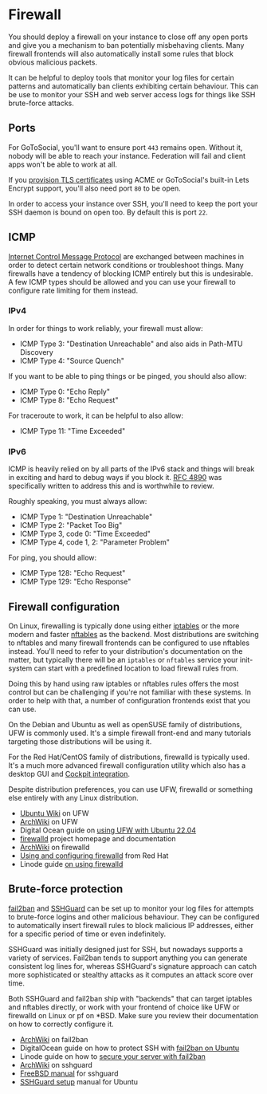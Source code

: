 # Firewall

You should deploy a firewall on your instance to close off any open ports and give you a mechanism to ban potentially misbehaving clients. Many firewall frontends will also automatically install some rules that block obvious malicious packets.

It can be helpful to deploy tools that monitor your log files for certain patterns and automatically ban clients exhibiting certain behaviour. This can be use to monitor your SSH and web server access logs for things like SSH brute-force attacks.

## Ports

For GoToSocial, you'll want to ensure port `443` remains open. Without it, nobody will be able to reach your instance. Federation will fail and client apps won't be able to work at all.

If you [provision TLS certificates](../certificates.md) using ACME or GoToSocial's built-in Lets Encrypt support, you'll also need port `80` to be open.

In order to access your instance over SSH, you'll need to keep the port your SSH daemon is bound on open too. By default this is port `22`.

## ICMP

[Internet Control Message Protocol](https://en.wikipedia.org/wiki/Internet_Control_Message_Protocol) are exchanged between machines in order to detect certain network conditions or troubleshoot things. Many firewalls have a tendency of blocking ICMP entirely but this is undesirable. A few ICMP types should be allowed and you can use your firewall to configure rate limiting for them instead.

### IPv4

In order for things to work reliably, your firewall must allow:

* ICMP Type 3: "Destination Unreachable" and also aids in Path-MTU Discovery
* ICMP Type 4: "Source Quench"

If you want to be able to ping things or be pinged, you should also allow:

* ICMP Type 0: "Echo Reply"
* ICMP Type 8: "Echo Request"

For traceroute to work, it can be helpful to also allow:

* ICMP Type 11: "Time Exceeded"

### IPv6

ICMP is heavily relied on by all parts of the IPv6 stack and things will break in exciting and hard to debug ways if you block it. [RFC 4890](https://www.rfc-editor.org/rfc/rfc4890) was specifically written to address this and is worthwhile to review.

Roughly speaking, you must always allow:

* ICMP Type 1: "Destination Unreachable"
* ICMP Type 2: "Packet Too Big"
* ICMP Type 3, code 0: "Time Exceeded"
* ICMP Type 4, code 1, 2: "Parameter Problem"

For ping, you should allow:

* ICMP Type 128: "Echo Request"
* ICMP Type 129: "Echo Response"

## Firewall configuration

On Linux, firewalling is typically done using either [iptables](https://en.wikipedia.org/wiki/Iptables) or the more modern and faster [nftables](https://en.wikipedia.org/wiki/Nftables) as the backend. Most distributions are switching to nftables and many firewall frontends can be configured to use nftables instead. You'll need to refer to your distribution's documentation on the matter, but typically there will be an `iptables` or `nftables` service your init-system can start with a predefined location to load firewall rules from.

Doing this by hand using raw iptables or nftables rules offers the most control but can be challenging if you're not familiar with these systems. In order to help with that, a number of configuration frontends exist that you can use.

On the Debian and Ubuntu as well as openSUSE family of distributions, UFW is commonly used. It's a simple firewall front-end and many tutorials targeting those distributions will be using it.

For the Red Hat/CentOS family of distributions, firewalld is typically used. It's a much more advanced firewall configuration utility which also has a desktop GUI and [Cockpit integration](https://cockpit-project.org/).

Despite distribution preferences, you can use UFW, firewalld or something else entirely with any Linux distribution.

* [Ubuntu Wiki](https://wiki.ubuntu.com/UncomplicatedFirewall?action=show&redirect=UbuntuFirewall) on UFW
* [ArchWiki](https://wiki.archlinux.org/title/Uncomplicated_Firewall) on UFW
* Digital Ocean guide on [using UFW with Ubuntu 22.04](https://www.digitalocean.com/community/tutorials/how-to-set-up-a-firewall-with-ufw-on-ubuntu-22-04)
* [firewalld](https://firewalld.org/) project homepage and documentation
* [ArchWiki](https://wiki.archlinux.org/title/firewalld) on firewalld
* [Using and configuring firewalld](https://access.redhat.com/documentation/en-us/red_hat_enterprise_linux/9/html/configuring_firewalls_and_packet_filters/using-and-configuring-firewalld_firewall-packet-filters) from Red Hat
* Linode guide [on using firewalld](https://www.linode.com/docs/guides/introduction-to-firewalld-on-centos/)

## Brute-force protection

[fail2ban](https://www.fail2ban.org) and [SSHGuard](https://www.sshguard.net/) can be set up to monitor your log files for attempts to brute-force logins and other malicious behaviour. They can be configured to automatically insert firewall rules to block malicious IP addresses, either for a specific period of time or even indefinitely.

SSHGuard was initially designed just for SSH, but nowadays supports a variety of services. Fail2ban tends to support anything you can generate consistent log lines for, whereas SSHGuard's signature approach can catch more sophisticated or stealthy attacks as it computes an attack score over time.

Both SSHGuard and fail2ban ship with "backends" that can target iptables and nftables directly, or work with your frontend of choice like UFW or firewalld on Linux or pf on \*BSD. Make sure you review their documentation on how to correctly configure it.

* [ArchWiki](https://wiki.archlinux.org/title/Fail2ban) on fail2ban
* DigitalOcean guide on how to protect SSH with [fail2ban on Ubuntu](https://www.digitalocean.com/community/tutorial_collections/how-to-protect-ssh-with-fail2ban)
* Linode guide on how to [secure your server with fail2ban](https://www.linode.com/docs/guides/using-fail2ban-to-secure-your-server-a-tutorial/)
* [ArchWiki](https://wiki.archlinux.org/title/sshguard) on sshguard
* [FreeBSD manual](https://man.freebsd.org/cgi/man.cgi?query=sshguard&sektion=8&manpath=FreeBSD+13.2-RELEASE+and+Ports) for sshguard
* [SSHGuard setup](https://manpages.ubuntu.com/manpages/lunar/en/man7/sshguard-setup.7.html) manual for Ubuntu
